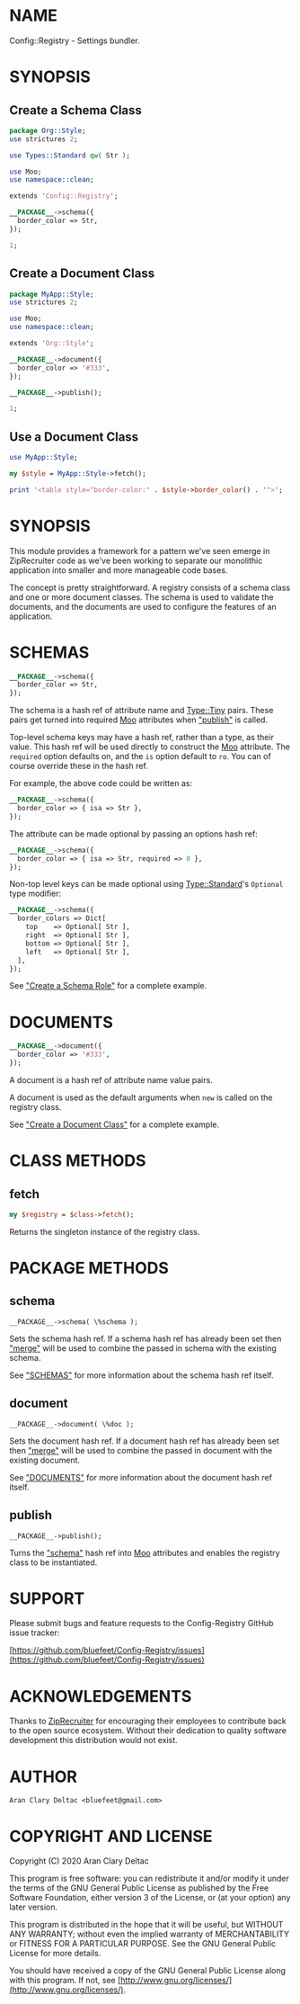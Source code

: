 # NAME

Config::Registry - Settings bundler.

# SYNOPSIS

## Create a Schema Class

```perl
package Org::Style;
use strictures 2;

use Types::Standard qw( Str );

use Moo;
use namespace::clean;

extends 'Config::Registry';

__PACKAGE__->schema({
  border_color => Str,
});

1;
```

## Create a Document Class

```perl
package MyApp::Style;
use strictures 2;

use Moo;
use namespace::clean;

extends 'Org::Style';

__PACKAGE__->document({
  border_color => '#333',
});

__PACKAGE__->publish();

1;
```

## Use a Document Class

```perl
use MyApp::Style;

my $style = MyApp::Style->fetch();

print '<table style="border-color:' . $style->border_color() . '">';
```

# SYNOPSIS

This module provides a framework for a pattern we've seen emerge in
ZipRecruiter code as we've been working to separate our monolithic
application into smaller and more manageable code bases.

The concept is pretty straightforward.  A registry consists of a
schema class and one or more document classes.  The schema is used to
validate the documents, and the documents are used to configure the
features of an application.

# SCHEMAS

```perl
__PACKAGE__->schema({
  border_color => Str,
});
```

The schema is a hash ref of attribute name and [Type::Tiny](https://metacpan.org/pod/Type::Tiny) pairs.
These pairs get turned into required [Moo](https://metacpan.org/pod/Moo) attributes when
["publish"](#publish) is called.

Top-level schema keys may have a hash ref, rather than a type, as
their value.  This hash ref will be used directly to construct the
[Moo](https://metacpan.org/pod/Moo) attribute.  The `required` option defaults on, and the `is`
option default to `ro`.  You can of course override these in the
hash ref.

For example, the above code could be written as:

```perl
__PACKAGE__->schema({
  border_color => { isa => Str },
});
```

The attribute can be made optional by passing an options hash ref:

```perl
__PACKAGE__->schema({
  border_color => { isa => Str, required => 0 },
});
```

Non-top level keys can be made optional using [Type::Standard](https://metacpan.org/pod/Type::Standard)'s
`Optional` type modifier:

```perl
__PACKAGE__->schema({
  border_colors => Dict[
    top    => Optional[ Str ],
    right  => Optional[ Str ],
    bottom => Optional[ Str ],
    left   => Optional[ Str ],
  ],
});
```

See ["Create a Schema Role"](#create-a-schema-role) for a complete example.

# DOCUMENTS

```perl
__PACKAGE__->document({
  border_color => '#333',
});
```

A document is a hash ref of attribute name value pairs.

A document is used as the default arguments when `new` is called
on the registry class.

See ["Create a Document Class"](#create-a-document-class) for a complete example.

# CLASS METHODS

## fetch

```perl
my $registry = $class->fetch();
```

Returns the singleton instance of the registry class.

# PACKAGE METHODS

## schema

```
__PACKAGE__->schema( \%schema );
```

Sets the schema hash ref.  If a schema hash ref has already been
set then ["merge"](#merge) will be used to combine the passed in schema with
the existing schema.

See ["SCHEMAS"](#schemas) for more information about the schema hash ref
itself.

## document

```
__PACKAGE__->document( \%doc );
```

Sets the document hash ref.  If a document hash ref has already been
set then ["merge"](#merge) will be used to combine the passed in document with
the existing document.

See ["DOCUMENTS"](#documents) for more information about the document hash ref
itself.

## publish

```
__PACKAGE__->publish();
```

Turns the ["schema"](#schema) hash ref into [Moo](https://metacpan.org/pod/Moo) attributes and enables the
registry class to be instantiated.

# SUPPORT

Please submit bugs and feature requests to the
Config-Registry GitHub issue tracker:

[https://github.com/bluefeet/Config-Registry/issues](https://github.com/bluefeet/Config-Registry/issues)

# ACKNOWLEDGEMENTS

Thanks to [ZipRecruiter](https://www.ziprecruiter.com/) for
encouraging their employees to contribute back to the open source
ecosystem.  Without their dedication to quality software development
this distribution would not exist.

# AUTHOR

```
Aran Clary Deltac <bluefeet@gmail.com>
```

# COPYRIGHT AND LICENSE

Copyright (C) 2020 Aran Clary Deltac

This program is free software: you can redistribute it and/or modify
it under the terms of the GNU General Public License as published by
the Free Software Foundation, either version 3 of the License, or
(at your option) any later version.

This program is distributed in the hope that it will be useful,
but WITHOUT ANY WARRANTY; without even the implied warranty of
MERCHANTABILITY or FITNESS FOR A PARTICULAR PURPOSE.  See the
GNU General Public License for more details.

You should have received a copy of the GNU General Public License
along with this program.  If not, see [http://www.gnu.org/licenses/](http://www.gnu.org/licenses/).
